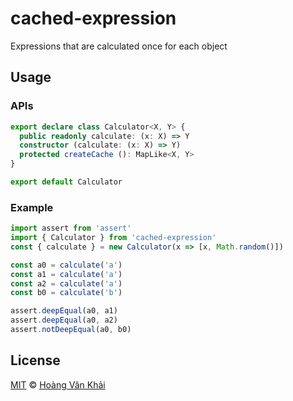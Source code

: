 # cached-expression

Expressions that are calculated once for each object

## Usage

### APIs

```typescript
export declare class Calculator<X, Y> {
  public readonly calculate: (x: X) => Y
  constructor (calculate: (x: X) => Y)
  protected createCache (): MapLike<X, Y>
}

export default Calculator
```

### Example

```javascript
import assert from 'assert'
import { Calculator } from 'cached-expression'
const { calculate } = new Calculator(x => [x, Math.random()])

const a0 = calculate('a')
const a1 = calculate('a')
const a2 = calculate('a')
const b0 = calculate('b')

assert.deepEqual(a0, a1)
assert.deepEqual(a0, a2)
assert.notDeepEqual(a0, b0)
```

## License

[MIT](https://git.io/vhaEz) © [Hoàng Văn Khải](https://github.com/KSXGitHub)
